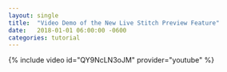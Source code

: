 ```yaml
---
layout: single
title:  "Video Demo of the New Live Stitch Preview Feature"
date:   2018-01-01 06:00:00 -0600
categories: tutorial
---
```


{% include video id="QY9NcLN3oJM" provider="youtube" %}
